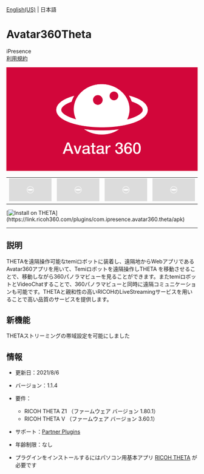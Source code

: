 [English(US)](README.md) | 日本語

# Avatar360Theta
iPresence  
[利用規約](https://s3-ap-northeast-1.amazonaws.com/terms.avator.taas.ipre.com/TandCiPresenceEN.html)

<div align="center">
 <img src="1.png">
 <table>
  <tr>
   <td><img src="../../resources/common/img/noimg.png"></td>
   <td><img src="../../resources/common/img/noimg.png"></td>
   <td><img src="../../resources/common/img/noimg.png"></td>
   <td><img src="../../resources/common/img/noimg.png"></td>
  </tr>
 </table>
</div>

[![Install on THETA](https://assets.ricoh360.com/image/upload/v1/front/theta/install-button.svg?)](https://link.ricoh360.com/plugins/com.ipresence.avatar360.theta/apk)

***

## 説明
THETAを遠隔操作可能なtemiロボットに装着し、遠隔地からWebアプリであるAvatar360アプリを用いて、Temiロボットを遠隔操作しTHETA を移動させることで、移動しながら360パノラマビューを見ることができます。またtemiロボットとVideoChatすることで、360パノラマビューと同時に遠隔コミュニケーションも可能です。THETAと親和性の高いRICOHのLiveStreamingサービスを用いることで高い品質のサービスを提供します。

## 新機能
THETAストリーミングの帯域設定を可能にしました

## 情報
  * 更新日：2021/8/6
  * バージョン：1.1.4
  * 要件：
    * RICOH THETA Z1 （ファームウェア バージョン 1.80.1）
    * RICOH THETA V （ファームウェア バージョン 3.60.1）
  * サポート：[Partner Plugins](https://avatar360.web.app/#/)
  * 年齢制限：なし

* プラグインをインストールするにはパソコン用基本アプリ [RICOH THETA](https://theta360.com/ja/about/application/pc.html#app-detail-01) が必要です
